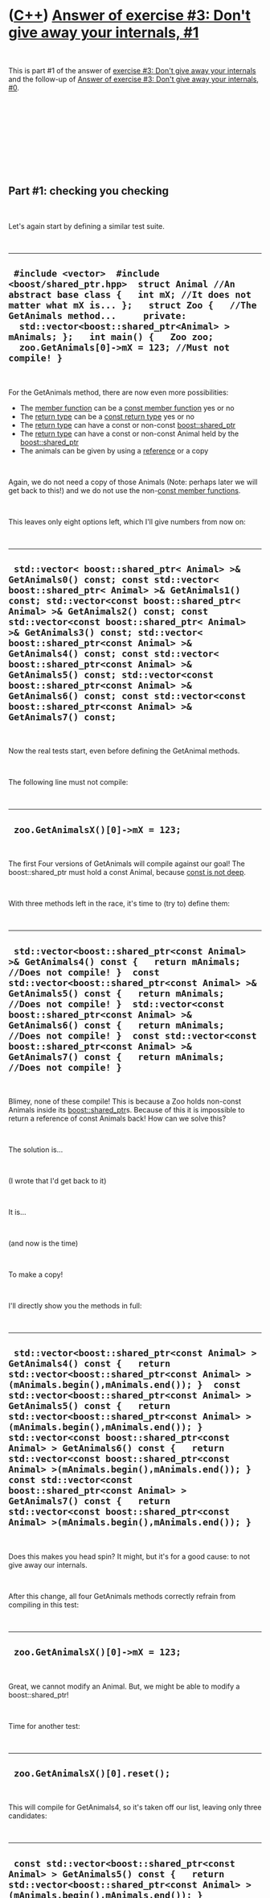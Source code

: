 



 

 

 

 

 

([C++](Cpp.htm)) [Answer of exercise \#3: Don't give away your internals, \#1](CppExerciseDontGiveAwayYourInternalsAnswer1.htm)
===============================================================================================================================

 

This is part \#1 of the answer of [exercise \#3: Don't give away your
internals](CppExerciseDontGiveAwayYourInternals.htm) and the follow-up
of [Answer of exercise \#3: Don't give away your internals,
\#0](CppExerciseDontGiveAwayYourInternalsAnswer0.htm).

 

 

 

 

 

Part \#1: checking you checking
-------------------------------

 

Let's again start by defining a similar test suite.

 

  ------------------------------------------------------------------------------------------------------------------------------------------------------------------------------------------------------------------------------------------------------------------------------------------------------------------------------------------------
  ` #include <vector>  #include <boost/shared_ptr.hpp>  struct Animal //An abstract base class {   int mX; //It does not matter what mX is... };   struct Zoo {   //The GetAnimals method...     private:   std::vector<boost::shared_ptr<Animal> > mAnimals; };   int main() {   Zoo zoo;   zoo.GetAnimals[0]->mX = 123; //Must not compile! }`
  ------------------------------------------------------------------------------------------------------------------------------------------------------------------------------------------------------------------------------------------------------------------------------------------------------------------------------------------------

 

For the GetAnimals method, there are now even more possibilities:

-   The [member function](CppMemberFunction.htm) can be a [const member
    function](CppConstMemberFunction.htm) yes or no
-   The [return type](CppReturnType.htm) can be a [const return
    type](CppConstReturnType.htm) yes or no
-   The [return type](CppReturnType.htm) can have a const or non-const
    [boost::shared\_ptr](CppShared_ptr.htm)
-   The [return type](CppReturnType.htm) can have a const or non-const
    Animal held by the [boost::shared\_ptr](CppShared_ptr.htm)
-   The animals can be given by using a [reference](CppReference.htm) or
    a copy

 

Again, we do not need a copy of those Animals (Note: perhaps later we
will get back to this!) and we do not use the non-[const member
functions](CppConstMethod.htm).

 

This leaves only eight options left, which I'll give numbers from now
on:

 

  ----------------------------------------------------------------------------------------------------------------------------------------------------------------------------------------------------------------------------------------------------------------------------------------------------------------------------------------------------------------------------------------------------------------------------------------------------------------------------------------------------------------------------------------------------------------------------------------------------
  ` std::vector< boost::shared_ptr< Animal> >& GetAnimals0() const; const std::vector< boost::shared_ptr< Animal> >& GetAnimals1() const; std::vector<const boost::shared_ptr< Animal> >& GetAnimals2() const; const std::vector<const boost::shared_ptr< Animal> >& GetAnimals3() const; std::vector< boost::shared_ptr<const Animal> >& GetAnimals4() const; const std::vector< boost::shared_ptr<const Animal> >& GetAnimals5() const; std::vector<const boost::shared_ptr<const Animal> >& GetAnimals6() const; const std::vector<const boost::shared_ptr<const Animal> >& GetAnimals7() const;`
  ----------------------------------------------------------------------------------------------------------------------------------------------------------------------------------------------------------------------------------------------------------------------------------------------------------------------------------------------------------------------------------------------------------------------------------------------------------------------------------------------------------------------------------------------------------------------------------------------------

 

Now the real tests start, even before defining the GetAnimal methods.

 

The following line must not compile:

 

  ------------------------------------
  ` zoo.GetAnimalsX()[0]->mX = 123;`
  ------------------------------------

 

The first Four versions of GetAnimals will compile against our goal! The
boost::shared\_ptr must hold a const Animal, because [const is not
deep](CppConstIsNotDeep.htm).

 

With three methods left in the race, it's time to (try to) define them:

 

  ---------------------------------------------------------------------------------------------------------------------------------------------------------------------------------------------------------------------------------------------------------------------------------------------------------------------------------------------------------------------------------------------------------------------------------------------------------------------------------------
  ` std::vector<boost::shared_ptr<const Animal> >& GetAnimals4() const {   return mAnimals; //Does not compile! }  const std::vector<boost::shared_ptr<const Animal> >& GetAnimals5() const {   return mAnimals; //Does not compile! }  std::vector<const boost::shared_ptr<const Animal> >& GetAnimals6() const {   return mAnimals; //Does not compile! }  const std::vector<const boost::shared_ptr<const Animal> >& GetAnimals7() const {   return mAnimals; //Does not compile! }`
  ---------------------------------------------------------------------------------------------------------------------------------------------------------------------------------------------------------------------------------------------------------------------------------------------------------------------------------------------------------------------------------------------------------------------------------------------------------------------------------------

 

Blimey, none of these compile! This is because a Zoo holds non-const
Animals inside its [boost::shared\_ptr](CppShared_ptr.htm)s. Because of
this it is impossible to return a reference of const Animals back! How
can we solve this?

 

The solution is...

 

(I wrote that I'd get back to it)

 

It is...

 

(and now is the time)

 

To make a copy!

 

I'll directly show you the methods in full:

 

  -------------------------------------------------------------------------------------------------------------------------------------------------------------------------------------------------------------------------------------------------------------------------------------------------------------------------------------------------------------------------------------------------------------------------------------------------------------------------------------------------------------------------------------------------------------------------------------------------------------------------------------------------------------------------------------------------------
  ` std::vector<boost::shared_ptr<const Animal> > GetAnimals4() const {   return std::vector<boost::shared_ptr<const Animal> >(mAnimals.begin(),mAnimals.end()); }  const std::vector<boost::shared_ptr<const Animal> > GetAnimals5() const {   return std::vector<boost::shared_ptr<const Animal> >(mAnimals.begin(),mAnimals.end()); }  std::vector<const boost::shared_ptr<const Animal> > GetAnimals6() const {   return std::vector<const boost::shared_ptr<const Animal> >(mAnimals.begin(),mAnimals.end()); }  const std::vector<const boost::shared_ptr<const Animal> > GetAnimals7() const {   return std::vector<const boost::shared_ptr<const Animal> >(mAnimals.begin(),mAnimals.end()); }`
  -------------------------------------------------------------------------------------------------------------------------------------------------------------------------------------------------------------------------------------------------------------------------------------------------------------------------------------------------------------------------------------------------------------------------------------------------------------------------------------------------------------------------------------------------------------------------------------------------------------------------------------------------------------------------------------------------------

 

Does this makes you head spin? It might, but it's for a good cause: to
not give away our internals.

 

After this change, all four GetAnimals methods correctly refrain from
compiling in this test:

 

  ------------------------------------
  ` zoo.GetAnimalsX()[0]->mX = 123;`
  ------------------------------------

 

Great, we cannot modify an Animal. But, we might be able to modify a
boost::shared\_ptr!

 

Time for another test:

 

  ----------------------------------
  ` zoo.GetAnimalsX()[0].reset();`
  ----------------------------------

 

This will compile for GetAnimals4, so it's taken off our list, leaving
only three candidates:

 

  ---------------------------------------------------------------------------------------------------------------------------------------------------------------------------------------------------------------------------------------------------------------------------------------------------------------------------------------------------------------------------------------------------------------------------------------------------------------------------------------------------------------------------------------
  ` const std::vector<boost::shared_ptr<const Animal> > GetAnimals5() const {   return std::vector<boost::shared_ptr<const Animal> >(mAnimals.begin(),mAnimals.end()); }  std::vector<const boost::shared_ptr<const Animal> > GetAnimals6() const {   return std::vector<const boost::shared_ptr<const Animal> >(mAnimals.begin(),mAnimals.end()); }  const std::vector<const boost::shared_ptr<const Animal> > GetAnimals7() const {   return std::vector<const boost::shared_ptr<const Animal> >(mAnimals.begin(),mAnimals.end()); }`
  ---------------------------------------------------------------------------------------------------------------------------------------------------------------------------------------------------------------------------------------------------------------------------------------------------------------------------------------------------------------------------------------------------------------------------------------------------------------------------------------------------------------------------------------

 

Though unexpected, this exercise is finished. When using a
boost::shared\_ptr, I cannot show that GetAnimals5 is not the candidate
your're looking for. I cannot show this, because a boost::shared\_ptr
does not have a non-const-method that does not change an Animal. The
difference between GetAnimals6 and GetAnimals7 only appear in a very
small percentage of code.

 

My favorite would be GetAnimals7, because it has the most consts:

 

  ----------------------------------------------------------------------------------------------------------------------------------------------------------------------------------------------------------------------------------------------------------------------------
  ` struct Zoo {   const std::vector<const boost::shared_ptr<const Animal> > GetAnimals7() const   {     return std::vector<const boost::shared_ptr<const Animal> >(mAnimals.begin(),mAnimals.end());   }   private:   std::vector<boost::shared_ptr<Animal> > mAnimals; };`
  ----------------------------------------------------------------------------------------------------------------------------------------------------------------------------------------------------------------------------------------------------------------------------

 

I hope you enjoyed this exercise.

 

 

 

 

 

Epilogue
--------

 

The exercise is called 'Don't give away your internals' (after \[1\]).
One of the points of this item was the question: 'What do you want to do
with this information?'. If you want to use std::cout on the
implementation of Zoo (that is, the std::vector of Animal), why not
enable to use std::cout on Zoo itself? Think if you perhaps do not need
the GetAnimals (or similar, as in your code) method after all.

 

 

 

 

 

[Reference](CppReferences.htm)
------------------------------

 

1.  [Herb Sutter](CppHerbSutter.htm), [Andrei
    Alexandrescu](CppAndreiAlexandrescu.htm). C++ coding standards: 101
    rules, guidelines, and best practices. ISBN: 0-32-111358-6. Item 28:
    'Don't give away your internals'

 

 

 

 

 





 

[![Valid XHTML 1.0 Strict](valid-xhtml10.png){width="88"
height="31"}](http://validator.w3.org/check?uri=referer)
